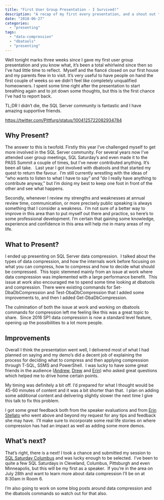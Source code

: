 ```yaml
---
title: "First User Group Presentation - I Survived!"
description: "A recap of my first every presentation, and a shout out to the friends that helped me through it!"
date: "2018-06-27"
categories:
  - "presenting"
tags:
  - "data-compression"
  - "dbatools"
  - "presenting"
---
```


Well tonight marks three weeks since I gave my first user group presentation and you know what, it’s been a total whirlwind since then so I’ve had little time to reflect.  Myself and the fiancé closed on our first house and my parents flew in to visit. It’s very useful to have people on hand the first couple of weeks so we didn’t feel like completely unqualified homeowners. I spent some time right after the presentation to start breathing again and to jot down some thoughts, but this is the first chance I’ve had to report back.

TL;DR I didn’t die, the SQL Server community is fantastic and I have amazing supportive friends.

https://twitter.com/Pittfurg/status/1004125722082934784

## Why Present?

The answer to this is twofold. Firstly this year I’ve challenged myself to get more involved in the SQL Server community. For several years now I’ve attended user group meetings, SQL Saturday’s and even made it to the PASS Summit a couple of times, but I’ve never contributed anything. It’s been all take.   Last year I got involved with dbatools and that started my quest to return the favour.  I’m still currently wrestling with the ideas of “who wants to listen to what I have to say” and “do I really have anything to contribute anyway,” but I’m doing my best to keep one foot in front of the other and see what happens.

Secondly, whenever I review my strengths and weaknesses at annual review time, communication, or more precisely public speaking is always something that I consider a weakness.  I’m not sure of a better way to improve in this area than to put myself out there and practice, so here’s to some professional development. I’m certain that gaining some knowledge, experience and confidence in this area will help me in many areas of my life.

## What to Present?

I ended up presenting on SQL Server data compression.  I talked about the types of data compression, and how the internals work before focusing on what you can compress, how to compress and how to decide what should be compressed.  This topic stemmed mainly from an issue at work where data compression was implemented with a large performance benefit.  This issue at work also encouraged me to spend some time looking at dbatools and compression. There were existing commands for Set-DbaDbCompression and Test-DbaDbCompression that I added some improvements to, and then I added Get-DbaDbCompression.

The culmination of both the issue at work and working on dbatools commands for compression left me feeling like this was a great topic to share.  Since 2016 SP1 data compression is now a standard level feature, opening up the possibilities to a lot more people.

## Improvements

Overall I think the presentation went well, I delivered most of what I had planned on saying and my demo’s did a decent job of explaining the process for deciding what to compress and then applying compression through T-SQL, SSMS and PowerShell.  I was lucky to have some great friends in the audience ([Andrew](https://twitter.com/awickham), [Drew](https://twitter.com/Pittfurg) and [Erin](https://twitter.com/erinstellato)) who asked great questions which helped me to drive home certain points.

My timing was definitely a bit off. I’d prepared for what I thought would be 45-60 minutes of content and it was a bit shorter than that.  I plan on adding some additional content and delivering slightly slower the next time I give this talk to fix this problem.

I got some great feedback both from the speaker evaluations and from [Erin Stellato](https://www.sqlskills.com/blogs/erin/) who went above and beyond my request for any tips and feedback she may have.  I’ll make sure to incorporate some real life stories on where compression has had an impact as well as adding some more demos.

## What’s next?

That’s right, there is a next! I took a chance and submitted my session to [SQL Saturday Columbus](http://www.sqlsaturday.com/736/eventhome.aspx) and was lucky enough to be selected.  I’ve been to quite a few SQL Saturdays in Cleveland, Columbus, Pittsburgh and even Minneapolis, but this will be my first as a speaker.  If you’re in the area on July 28th and want to learn more about data compression I’ll be on at 8:30am in Room 6.

I’m also going to work on some blog posts around data compression and the dbatools commands so watch out for that also.
